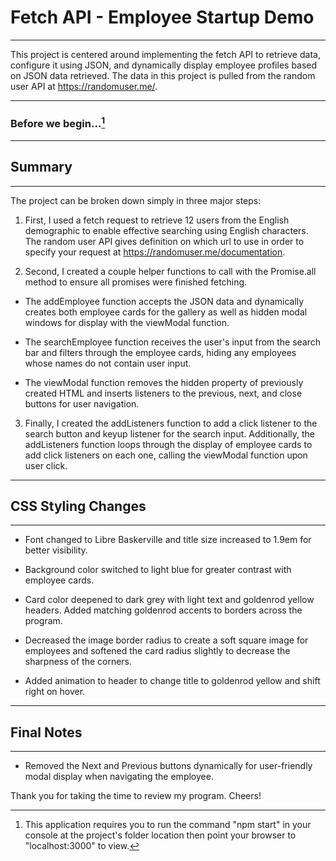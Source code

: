# Fetch API - Employee Startup Demo
___

This project is centered around implementing the fetch API to retrieve data, configure it using JSON, and dynamically display employee profiles based on JSON data retrieved. The data in this project is pulled from the random user API at https://randomuser.me/. 
___
### Before we begin...[^1]
___
## Summary
___
The project can be broken down simply in three major steps:

  1. First, I used a fetch request to retrieve 12 users from the English demographic to enable effective searching using English characters. The random user API gives definition on which url to use in order to specify your request at https://randomuser.me/documentation.

  2. Second, I created a couple helper functions to call with the Promise.all method to ensure all promises were finished fetching.

   - The addEmployee function accepts the JSON data and dynamically creates both employee cards for the gallery as well as hidden modal windows for display with the viewModal function.

  - The searchEmployee function receives the user's input from the search bar and filters through the employee cards, hiding any employees whose names do not contain user input.

  - The viewModal function removes the hidden property of previously created HTML and inserts listeners to the previous, next, and close buttons for user navigation.

  3. Finally, I created the addListeners function to add a click listener to the search button and keyup listener for the search input. Additionally, the addListeners function loops through the display of employee cards to add click listeners on each one, calling the viewModal function upon user click.

___
## CSS Styling Changes
___
- Font changed to Libre Baskerville and title size increased to 1.9em for better visibility.

- Background color switched to light blue for greater contrast with employee cards.

- Card color deepened to dark grey with light text and goldenrod yellow headers. Added matching goldenrod accents to borders across the program.

- Decreased the image border radius to create a soft square image for employees and softened the card radius slightly to decrease the sharpness of the corners.

- Added animation to header to change title to goldenrod yellow and shift right on hover. 

___
## Final Notes
___
- Removed the Next and Previous buttons dynamically for user-friendly modal display when navigating the employee.

Thank you for taking the time to review my program. Cheers!

[^1]: This application requires you to run the command "npm start" in your console at the project's folder location then point your browser to "localhost:3000" to view.
